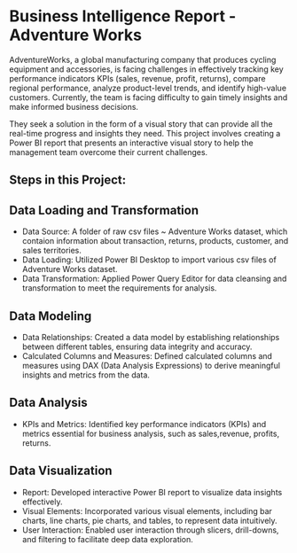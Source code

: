 # Business Intelligence Report - Adventure Works 
AdventureWorks, a global manufacturing company that produces cycling equipment and accessories, is facing challenges in effectively tracking key performance indicators KPIs (sales, revenue, profit, returns), compare regional performance, analyze product-level trends, and identify high-value customers. Currently, the team is facing difficulty to gain timely insights and make informed business decisions. 


They seek a solution in the form of a visual story that can provide all the real-time progress and insights they need. This project involves creating a Power BI report that presents an interactive visual story to help the management team overcome their current challenges.


## **Steps in this Project:**
## **Data Loading and Transformation**
  - Data Source: A folder of raw csv files ~ Adventure Works dataset, which contaion information about transaction, returns, products, customer, and sales territories.
  - Data Loading: Utilized Power BI Desktop to import various csv files of Adventure Works dataset.
  - Data Transformation: Applied Power Query Editor for data cleansing and transformation to meet the requirements for analysis.


## **Data Modeling**
  - Data Relationships: Created a data model by establishing relationships between different tables, ensuring data integrity and accuracy.
  - Calculated Columns and Measures: Defined calculated columns and measures using DAX (Data Analysis Expressions) to derive meaningful insights and metrics from the data.


## **Data Analysis**
  - KPIs and Metrics: Identified key performance indicators (KPIs) and metrics essential for business analysis, such as sales,revenue, profits, returns.


## **Data Visualization**
  - Report: Developed interactive Power BI report to visualize data insights effectively.
  - Visual Elements: Incorporated various visual elements, including bar charts, line charts, pie charts, and tables, to represent data intuitively.
  - User Interaction: Enabled user interaction through slicers, drill-downs, and filtering to facilitate deep data exploration.
